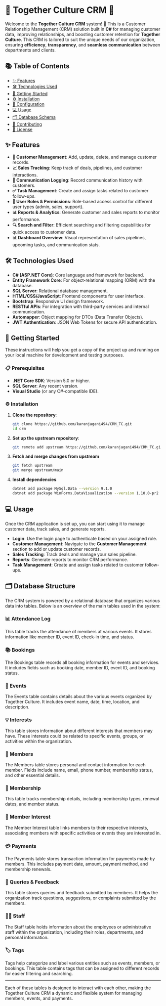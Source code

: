 # 🌟 Together Culture CRM 🌟

Welcome to the **Together Culture CRM** system! 🚀 This is a Customer Relationship Management (CRM) solution built in **C#** for managing customer data, improving relationships, and boosting customer retention for **Together Culture**. This CRM is tailored to suit the unique needs of our organization, ensuring **efficiency**, **transparency**, and **seamless communication** between departments and clients.

## 📚 Table of Contents

- [✨ Features](#features)
- [🛠️ Technologies Used](#technologies-used)
- [🚀 Getting Started](#getting-started)
- [⚙️ Installation](#installation)
- [🔧 Configuration](#configuration)
- [💻 Usage](#usage)
- [🗂️ Database Schema](#database-schema)
- [🤝 Contributing](#contributing)
- [📄 License](#license)

## ✨ Features

- **👤 Customer Management**: Add, update, delete, and manage customer records.
- **📈 Sales Tracking**: Keep track of deals, pipelines, and customer interactions.
- **📝 Communication Logging**: Record communication history with customers.
- **✅ Task Management**: Create and assign tasks related to customer follow-ups.
- **🔐 User Roles & Permissions**: Role-based access control for different user types (admin, sales, support).
- **📊 Reports & Analytics**: Generate customer and sales reports to monitor performance.
- **🔍 Search and Filter**: Efficient searching and filtering capabilities for quick access to customer data.
- **📊 Dashboard Overview**: Visual representation of sales pipelines, upcoming tasks, and communication stats.

## 🛠️ Technologies Used

- **C# (ASP.NET Core)**: Core language and framework for backend.
- **Entity Framework Core**: For object-relational mapping (ORM) with the database.
- **SQL Server**: Relational database management.
- **HTML/CSS/JavaScript**: Frontend components for user interface.
- **Bootstrap**: Responsive UI design framework.
- **RESTful APIs**: For integration with third-party services and internal communication.
- **Automapper**: Object mapping for DTOs (Data Transfer Objects).
- **JWT Authentication**: JSON Web Tokens for secure API authentication.

## 🚀 Getting Started

These instructions will help you get a copy of the project up and running on your local machine for development and testing purposes.

### 📋 Prerequisites

- **.NET Core SDK**: Version 5.0 or higher.
- **SQL Server**: Any recent version.
- **Visual Studio** (or any C#-compatible IDE).

### ⚙️ Installation

1. **Clone the repository**:
   ```bash
   git clone https://github.com/karanjagani494/CRM_TC.git
   cd crm 

2. **Set up the upstream repository**:
   ```bash
   git remote add upstream https://github.com/karanjagani494/CRM_TC.git


3. **Fetch and merge changes from upstream**
   ```bash
   git fetch upstream
   git merge upstream/main

4. **Install dependencies**
   ```bash
   dotnet add package MySql.Data --version 9.1.0
   dotnet add package WinForms.DataVisualization --version 1.10.0-pr2

## 💻 Usage

Once the CRM application is set up, you can start using it to manage customer data, track sales, and generate reports.

- **Login**: Use the login page to authenticate based on your assigned role.
- **Customer Management**: Navigate to the **Customer Management** section to add or update customer records.
- **Sales Tracking**: Track deals and manage your sales pipeline.
- **Reports**: Generate reports to monitor CRM performance.
- **Task Management**: Create and assign tasks related to customer follow-ups.

## 🗂️ Database Structure

The CRM system is powered by a relational database that organizes various data into tables. Below is an overview of the main tables used in the system:

### **📊 Attendance Log**
This table tracks the attendance of members at various events. It stores information like member ID, event ID, check-in time, and status.

### **📚 Bookings**
The Bookings table records all booking information for events and services. It includes fields such as booking date, member ID, event ID, and booking status.

### **🎉 Events**
The Events table contains details about the various events organized by Together Culture. It includes event name, date, time, location, and description.

### **💡 Interests**
This table stores information about different interests that members may have. These interests could be related to specific events, groups, or activities within the organization.

### **👥 Members**
The Members table stores personal and contact information for each member. Fields include name, email, phone number, membership status, and other essential details.

### **📄 Membership**
This table tracks membership details, including membership types, renewal dates, and member status.

### **🧩 Member Interest**
The Member Interest table links members to their respective interests, associating members with specific activities or events they are interested in.

### **💳 Payments**
The Payments table stores transaction information for payments made by members. This includes payment date, amount, payment method, and membership renewals.

### **📝 Queries & Feedback**
This table stores queries and feedback submitted by members. It helps the organization track questions, suggestions, or complaints submitted by the members.

### **👨‍💼 Staff**
The Staff table holds information about the employees or administrative staff within the organization, including their roles, departments, and personal information.

### **🏷️ Tags**
Tags help categorize and label various entities such as events, members, or bookings. This table contains tags that can be assigned to different records for easier filtering and searching.

---

Each of these tables is designed to interact with each other, making the Together Culture CRM a dynamic and flexible system for managing members, events, and payments.

